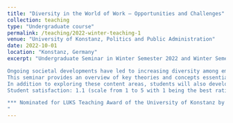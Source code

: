```yaml
---
title: "Diversity in the World of Work – Opportunities and Challenges"
collection: teaching
type: "Undergraduate course"
permalink: /teaching/2022-winter-teaching-1
venue: "University of Konstanz, Politics and Public Administration"
date: 2022-10-01
location: "Konstanz, Germany"
excerpt: "Undergraduate Seminar in Winter Semester 2022 and Winter Semester 2023

Ongoing societal developments have led to increasing diversity among employees in teams and organizations. For instance, rising labor force participation among women, demographic change, and international migration are all contributing to increasingly diverse workforces and more heterogeneous teams.
This seminar provides an overview of key theories and concepts essential for understanding diversity in organizational contexts. We address questions such as: What types of diversity exist? What are the effects of diversity in the workplace? What challenges and opportunities does diversity present? And finally: How can diversity be effectively managed?
In addition to exploring these content areas, students will also develop methodological skills. These include formulating relevant research questions and hypotheses, structuring academic papers, and designing appropriate research methods to investigate their questions.
Student satisfaction: 1.1 (scale from 1 to 5 with 1 being the best rating)

*** Nominated for LUKS Teaching Award of the University of Konstanz by students***
"
---
```

